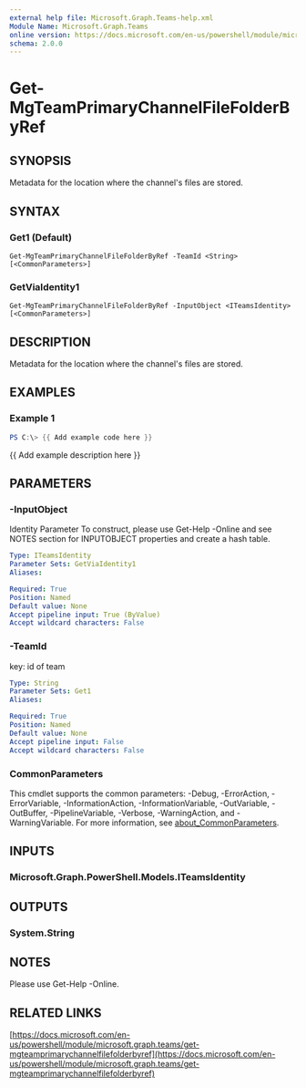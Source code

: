 ```yaml
---
external help file: Microsoft.Graph.Teams-help.xml
Module Name: Microsoft.Graph.Teams
online version: https://docs.microsoft.com/en-us/powershell/module/microsoft.graph.teams/get-mgteamprimarychannelfilefolderbyref
schema: 2.0.0
---
```


# Get-MgTeamPrimaryChannelFileFolderByRef

## SYNOPSIS
Metadata for the location where the channel's files are stored.

## SYNTAX

### Get1 (Default)
```
Get-MgTeamPrimaryChannelFileFolderByRef -TeamId <String> [<CommonParameters>]
```

### GetViaIdentity1
```
Get-MgTeamPrimaryChannelFileFolderByRef -InputObject <ITeamsIdentity> [<CommonParameters>]
```

## DESCRIPTION
Metadata for the location where the channel's files are stored.

## EXAMPLES

### Example 1
```powershell
PS C:\> {{ Add example code here }}
```

{{ Add example description here }}

## PARAMETERS

### -InputObject
Identity Parameter
To construct, please use Get-Help -Online and see NOTES section for INPUTOBJECT properties and create a hash table.

```yaml
Type: ITeamsIdentity
Parameter Sets: GetViaIdentity1
Aliases:

Required: True
Position: Named
Default value: None
Accept pipeline input: True (ByValue)
Accept wildcard characters: False
```

### -TeamId
key: id of team

```yaml
Type: String
Parameter Sets: Get1
Aliases:

Required: True
Position: Named
Default value: None
Accept pipeline input: False
Accept wildcard characters: False
```

### CommonParameters
This cmdlet supports the common parameters: -Debug, -ErrorAction, -ErrorVariable, -InformationAction, -InformationVariable, -OutVariable, -OutBuffer, -PipelineVariable, -Verbose, -WarningAction, and -WarningVariable. For more information, see [about_CommonParameters](http://go.microsoft.com/fwlink/?LinkID=113216).

## INPUTS

### Microsoft.Graph.PowerShell.Models.ITeamsIdentity
## OUTPUTS

### System.String
## NOTES
Please use Get-Help -Online.

## RELATED LINKS

[https://docs.microsoft.com/en-us/powershell/module/microsoft.graph.teams/get-mgteamprimarychannelfilefolderbyref](https://docs.microsoft.com/en-us/powershell/module/microsoft.graph.teams/get-mgteamprimarychannelfilefolderbyref)

